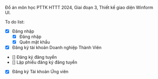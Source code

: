 Đồ án môn học PTTK HTTT 2024,
Giai đoạn 3,
Thiết kế giao diện Winform UI.

To do list:
  - [x] Đăng nhập
    + [x] Đăng nhập
    + [x] Quên mật khẩu
  - [x] Đăng ký tài khoản Doanh nghiệp Thành Viên
  - [] Đăng ký đăng tuyển
  - [] Lập phiếu đăng ký đăng tuyển
  
  - [x] Đăng ký Tài khoản Ứng viên
